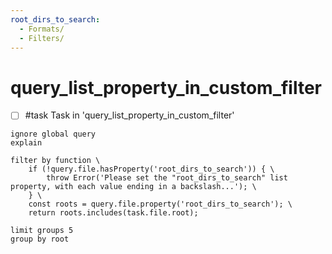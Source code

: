 ```yaml
---
root_dirs_to_search:
  - Formats/
  - Filters/
---
```


# query_list_property_in_custom_filter

- [ ] #task Task in 'query_list_property_in_custom_filter'

```tasks
ignore global query
explain

filter by function \
    if (!query.file.hasProperty('root_dirs_to_search')) { \
        throw Error('Please set the "root_dirs_to_search" list property, with each value ending in a backslash...'); \
    } \
    const roots = query.file.property('root_dirs_to_search'); \
    return roots.includes(task.file.root);

limit groups 5
group by root
```
